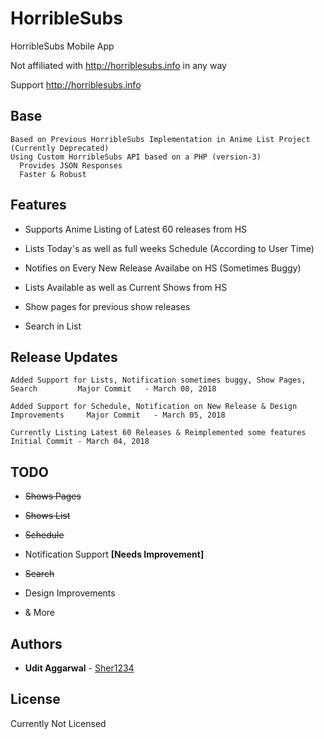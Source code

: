 # HorribleSubs
HorribleSubs Mobile App

Not affiliated with http://horriblesubs.info in any way

Support http://horriblesubs.info

## Base
```
Based on Previous HorribleSubs Implementation in Anime List Project (Currently Deprecated)
Using Custom HorribleSubs API based on a PHP (version-3)
  Provides JSON Responses
  Faster & Robust
```

## Features

* Supports Anime Listing of Latest 60 releases from HS

* Lists Today's as well as full weeks Schedule (According to User Time)

* Notifies on Every New Release Availabe on HS (Sometimes Buggy)

* Lists Available as well as Current Shows from HS

* Show pages for previous show releases

* Search in List


## Release Updates

```
Added Support for Lists, Notification sometimes buggy, Show Pages, Search         Major Commit   - March 08, 2018

Added Support for Schedule, Notification on New Release & Design Improvements     Major Commit   - March 05, 2018

Currently Listing Latest 60 Releases & Reimplemented some features                Initial Commit - March 04, 2018
```

## TODO

* ~~Shows Pages~~

* ~~Shows List~~

* ~~Schedule~~

* Notification Support **[Needs Improvement]**

* ~~Search~~

* Design Improvements

* &amp; More

## Authors

* **Udit Aggarwal** - [Sher1234](https://github.com/Sher1234)

## License

Currently Not Licensed
